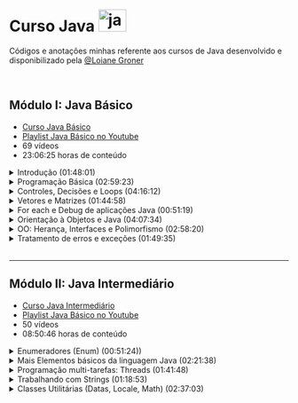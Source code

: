 # Curso Java <img alt="java" height="40" width="50" src="https://cdn.jsdelivr.net/gh/devicons/devicon/icons/java/java-original.svg" />

Códigos e anotações minhas referente aos cursos de Java desenvolvido e disponibilizado pela [@Loiane Groner](https://github.com/loiane)

<br>

## Módulo I: Java Básico

- [Curso Java Básico](https://loiane.training/curso/java-basico)
- [Playlist Java Básico no Youtube](https://www.youtube.com/watch?v=LnORjqZUMIQ&list=PLGxZ4Rq3BOBq0KXHsp5J3PxyFaBIXVs3r)
- 69 vídeos
- 23:06:25 horas de conteúdo

<details>
<summary>Introdução (01:48:01)</summary>

### [Aula 01](https://www.youtube.com/watch?v=LnORjqZUMIQ)

- Intrudução e dicas

### [Aula 02](https://www.youtube.com/watch?v=ddhH97IPrFY)

- Instalação do Java no Windows

### [Aula 03](https://www.youtube.com/watch?v=BTNp4P12DIs)

- Instalação do Java no Ubuntu

### [Aula 04](https://www.youtube.com/watch?v=xQEauKE4NTw)

- Instalação do Java no Mac OS

## Começando com Java (02:31:03)

### [Aula 05](https://www.youtube.com/watch?v=mu2ti43cgwc)

- Primeiro programa em Java (sem utilização de IDE)
- [Correção exercícios aula 05](https://www.youtube.com/watch?v=3rZNefsMmKs)

### [Aula 06](https://www.youtube.com/watch?v=dhGPGv7XCM8)

- Passando argumentos para o programa (sem utilização de IDE)
- [Correção exercíos aula 05](https://www.youtube.com/watch?v=Ebvl0BlnD-U)

### [Aula 07](https://www.youtube.com/watch?v=NoEoOaTSFMo)

- Entendendo os erros (sem utilização de IDE)
  - Erros de Sintaxe
  - Erros de Semântica
  - Erros em Tempo de Execução

### [Aula 08](https://www.youtube.com/watch?v=74QEhBpzixs)

- Instalando uma IDE
  - Eclipse
  - Netbeans

### [Aula 09](https://www.youtube.com/watch?v=KUUrrIX6wGo)

- Introdução à Orientação a Objetos
  - Vantagens
    - Reuso do código
    - Reflete o mundo real
    - Facilita a Manutenção no Código
  - Conceitos
    - Objetos
    - Classes
      - Descrição de um grupo de objetos
      - Contém nome da classe, conjunto de atributos (descrição), conjunto de métodos (comportamento)
    - Herança
      - Permite reutilização da estrutura e do comportamento de uma classe
    - Polimorfismo
      - Habilidade de variáveis terem "mais de um tipo"
  - Pacotes
    - Forma de organizar as classes
    - Convenção: domínio + projeto + pasta
      Ex.: com.loiane.cursojava.aula09

</details>
<details>
<summary>Programação Básica (02:59:23)</summary>

### [Aula 10](https://www.youtube.com/watch?v=ELBqT_rueAQ)

- Introdução a variáveis

### [Aula 11](https://www.youtube.com/watch?v=aqiB58NpKLw)

- Tipos Primitivos
  - Tipos Inteiros
    - byte (8 bits)
    - short (16 bits)
    - int (32 bits)
    - long (64 bits)
    - char
  - Tipos Ponto Flutuante
    - float (32 bits)
    - double (64 bits)
  - Tipo Char
  - Tipo Boolean
    - true
    - false
  - Literais

### [Aula 12](https://www.youtube.com/watch?v=Z6Y8zupCKfk)

- Lendo dados do teclado usando a classe Scanner

### [Aula 13](https://www.youtube.com/watch?v=199tKAE6sxo)

- Operadores
  - Operadores Aritméticos
    - adição \+
    - subtração \-
    - divisão \/
    - multiplicação \*
    - módulo \%
    - incremento \++
    - decremento \--
  - Operadores Relacionais
    - igual a ==
    - diferente de !=
    - maior que \>
    - menor que <
    - maior ou igual que >=
    - menor ou igual que <=
  - Operadores Lógicos
    - AND &
    - OR |
    - XOR ^
    - OR curto circuito ||
    - AND curto circuito &&
    - NOT !
  - Operadores de Assignment
    - +=
    - -=
    - \*=
    - /=
  - Procedência
  - [Exercícios aula 13](https://pt2.slideshare.net/loianeg/curso-java-bsico-exerccios-aulas-11-12-13)
    - [Correção exercícios aula 13](https://www.youtube.com/watch?v=pfI20o_lyRA)

</details>
<details>
<summary>Controles, Decisões e Loops (04:16:12)</summary>

### [Aula 14](https://www.youtube.com/watch?v=KJYSXTYgL_o)

- Condicionais if/else

### [Aula 15](https://www.youtube.com/watch?v=JTLgFZyBUN4)

- Condicional Switch-Case
  - [Exercícios aula 15](https://pt2.slideshare.net/loianeg/curso-java-basico-exercicios-aulas-14-15)
    - [Correção exercícios aula 15](https://www.youtube.com/watch?v=-BpAWP6T6a8)

### [Aula 16](https://www.youtube.com/watch?v=9_12LPVMJYc)

- Loop while
- Loop do-while

### [Aula 17](https://www.youtube.com/watch?v=HrfWrbmFUKQ)

- Loop for
  - [Exercícios aula 17](https://pt2.slideshare.net/loianeg/curso-java-basico-exercicios-aulas-16-17)
    - [Correção exercícios aula 15 1/5](https://www.youtube.com/watch?v=7ccdc5Vkf7Q)
    - [Correção exercícios aula 15 2/5](https://www.youtube.com/watch?v=ATEpiDIqDx4)
    - [Correção exercícios aula 15 3/5](https://www.youtube.com/watch?v=ltG7MEnTx8M)
    - [Correção exercícios aula 15 4/5](https://www.youtube.com/watch?v=bfkocfgM7_U)
    - [Correção exercícios aula 15 5/5](https://www.youtube.com/watch?v=coiYSnquB7g)

### [Aula 18](https://www.youtube.com/watch?v=rU-DCmwAtXE)

- Break
- Continue

</details>
<details>
<summary>Vetores e Matrizes (01:44:58)</summary>

### [Aula 19](https://www.youtube.com/watch?v=HxRb5KLofcI)

- Vetores/Arrays
  - [Exercícios aula 19](https://pt2.slideshare.net/loianeg/curso-java-basico-exercicios-aula-19)
    - [Correção exercícios aula 19 1/5](https://www.youtube.com/watch?v=UN6ZJBSTR0M)
    - [Correção exercícios aula 19 2/5](https://www.youtube.com/watch?v=o4S35dlr4_E)
    - [Correção exercícios aula 19 3/5](https://www.youtube.com/watch?v=eAuxsgm3pl4)
    - [Correção exercícios aula 19 4/5](https://www.youtube.com/watch?v=NZw0BbGxCmM)
    - [Correção exercícios aula 19 5/5](https://www.youtube.com/watch?v=64Bj0RMWkiU)

### Aula 20 - Matrizes

### [Parte 1](https://www.youtube.com/watch?v=P66G0rxdL-k)

- Introdução e prática

### [Parte 2](https://www.youtube.com/watch?v=C6lhdwDo2Ng)

- Manipulação

### [Parte 3](https://www.youtube.com/watch?v=99u1tAbYcww)

- Matrizes 3 dimensões

### [Parte 4](https://www.youtube.com/watch?v=QjSlHLMaTYY)

- Matrizes irregulares

  - [Exercícios aula 20](https://pt2.slideshare.net/loianeg/curso-java-basico-exercicios-aula-20)
    - [Correção exercícios aula 20 1/4](https://www.youtube.com/watch?v=Cf4sv_9vENs)
    - [Correção exercícios aula 20 2/4](https://www.youtube.com/watch?v=lHKmF-kOq90)
    - [Correção exercícios aula 20 3/4](https://www.youtube.com/watch?v=zaD6mQj11ew)
    - [Correção exercícios aula 20 4/4](https://www.youtube.com/watch?v=9h9OfzW9u9M)

</details>
<details>
<summary>For each e Debug de aplicações Java (00:51:19)</summary>

### [Aula 21](https://youtu.be/2ndBbnsqBXQ)

- Loop For Each

### [Aula 22](https://youtu.be/kbzzlKfjR8k)

- Debug no Eclipse

### [Aula 23](https://youtu.be/qlMJytCpKJg)

- Debug no Netbeans

</details>
<details>
<summary>Orientação à Objetos e Java (04:07:34)</summary>

### [Aula 24](https://youtu.be/Gq1BS63pkRA)

- Conceitos classe, objetos, atributos
  - Uma classe é uma definição de uma entidade de um objeto, onde seus atributos são suas características.
  - [Exercícios aula 24](https://pt2.slideshare.net/loianeg/curso-java-basico-exercicios-aula-24)
  - [Correção exercícios aula 24](https://www.youtube.com/watch?v=0f5wWNU_nns)

### [Aula 25](https://www.youtube.com/watch?v=-t_c6F_Uoeg)

- Classes e métodos simples

### [Aula 26](https://www.youtube.com/watch?v=_3fal2H8Agw)

- Classes e métodos com retorno

### [Aula 27](https://www.youtube.com/watch?v=ffvsI9dnDiY)

- Classes e métodos com parâmetro
  - [Exercícios aulas 25 a 27](https://pt2.slideshare.net/loianeg/curso-java-basico-exercicios-aula-25-a-27)
  - [Correção exercícios aula 27 parte 1](https://www.youtube.com/watch?v=DTewirzLmb4)
  - [Correção exercícios aula 27 parte 2](https://www.youtube.com/watch?v=SC7YLvc6Sto)
  - [Correção exercícios aula 27 parte 3](https://www.youtube.com/watch?v=eYM24XWAxSs)
  - [Correção exercícios aula 27 parte 4](https://www.youtube.com/watch?v=ZILUIBmGAmk)

### [Aula 28](https://www.youtube.com/watch?v=aRQHjfYBpM8)

- Pacotes e import
  - Convenção de pacotes Java
    - Sempre em lowercase
    - Domínio da empresa ao contrário + nome do projeto + (opcional - evitar colisão)
    - Pastas para organizar

### [Aula 29](https://www.youtube.com/watch?v=uJKcKzro9pU)

- Construtores

### [Aula 30](https://www.youtube.com/watch?v=RLzR--Pwvcs)

- Palavra chave this

### [Aula 31](https://www.youtube.com/watch?v=6oD7TE90e-M)

- Modificadores de acesso
  - default: quando não utilizamos nenhum modificador, a classe só fica visível dentro do mesmo pacote
  - public: todo mundo pode ver
  - private: somente a própria classe pode ver

### [Aula 32](https://www.youtube.com/watch?v=vKif9IxYTLY)

- Encapsulamento
  - métodos getters e setters

### [Aula 33](https://www.youtube.com/watch?v=ZpssJov_5_A)

- Sobrecarga (overload ou sobreposição) de métodos
  - é necessário declarar um segundo ou terceiro método com o mesmo nome. A asinatura do método tem que ser diferente, ou seja, um tipo de retorno diferente ou quantidade de parâmetros diferente
- Sobrecargas (overload ou sobreposição) de construtores
  - foi mencionado e aplicado nas aulas 29 e 30, com a utilização de novos construtores com a quantidade desejada de atributos (construtores com 0, 1, 2, 3, ..., atributos)
  - [Exercícios aulas 28 a 33](https://pt2.slideshare.net/loianeg/curso-java-basico-exercicios-aulas-28-a-33)
  - [Correção exercícios aula 33 parte 1](https://www.youtube.com/watch?v=eFYqJHZw2G8)
  - [Correção exercícios aula 33 parte 2](https://www.youtube.com/watch?v=LNTGVzYVtMk)
  - [Correção exercícios aula 33 parte 3](https://www.youtube.com/watch?v=iGyM6wL_w50)
  - [Correção exercícios aula 33 parte 4](https://www.youtube.com/watch?v=cv8-GNYNOOo)

### [Aula 34](https://www.youtube.com/watch?v=ZpssJov_5_A)

- Variáveis e métodos estáticos (modificador static)
  - não é necessário instanciar uma classe para utilizar os métodos desta classe
  - [Exercícios aula 34](https://pt2.slideshare.net/loianeg/curso-java-basico-exercicios-aula-34)
  - [Correção exercícios aula 34 parte 1](https://www.youtube.com/watch?v=oTy5jP7CK9c)
  - [Correção exercícios aula 34 parte 2](https://www.youtube.com/watch?v=8GGSXaUj2pk)
  - [Correção exercícios aula 34 parte 3](https://www.youtube.com/watch?v=A8caJRDWWVQ)

### [Aula 35](https://www.youtube.com/watch?v=X56_FjmbmE4)

- Recursividade
  - [Exercícios aula 35](https://pt2.slideshare.net/loianeg/curso-java-basico-exercicios-aula-35)
  - [Correção exercícios aula 35 parte 1](https://www.youtube.com/watch?v=2YyJ3CZBlAI)
  - [Correção exercícios aula 35 parte 2](https://www.youtube.com/watch?v=wl1gIU5y-II)

### [Aula 36](https://www.youtube.com/watch?v=edXQiFAdH2c)

- Relacionamento entre classes
  - [Exercícios aula 36](https://pt2.slideshare.net/loianeg/curso-java-basico-exercicios-aula-36)
  - [Correção exercícios aula 36 parte 1](https://www.youtube.com/watch?v=5-dQS7QuwcY)
  - [Correção exercícios aula 36 parte 2](https://www.youtube.com/watch?v=ML32UfX43Pw)

</details>
<details>
<summary>OO: Herança, Interfaces e Polimorfismo (02:58:20)</summary>

### [Aula 37](https://www.youtube.com/watch?v=MOXLCjL4Ik4)

- Herança

### [Aula 38](https://www.youtube.com/watch?v=aRPal-8z4RQ)

- Palavra chave super

### [Aula 39](https://www.youtube.com/watch?v=xjxDh9xbfLM)

- Modificadores de acesso + protected
  - default -> é visível nos pacotes iguais ao do atributo e na própria classe
  - public -> é visível em todos os pacotes e todas as classes
  - private -> é visível apenas dentro da própria classe
  - protected -> é visível na própria classe, nas outras classes do pacote e na subclasse

### [Aula 40](https://www.youtube.com/watch?v=pMPlngyWHLM)

- Herança e Polimorfismo: sobrecarga de métodos

### [Aula 41](https://www.youtube.com/watch?v=Oibb-17nD14)

- Classes abstratas
  - quando é adicionado 'abstract' a uma classe, ela não poderá ser instanciada, apenas será instanciada as suas descendentes.
  - ao adicionar 'absctract' a um método, todos as subclasses deverão obrigatoriamente implementar este método.

### [Aula 42](https://www.youtube.com/watch?v=858FJ6DQRVg)

- Palavra chave final
  - Faz com que a classe não possa ser extendida
  - Ao ser usado em variável, a torna imutável

### [Aula 43](https://www.youtube.com/watch?v=dAGvL88bO9o)

- Classe Object
  - sobrescrita do método toString
  - sobrescrita do método equals
  - [Exercícios aulas 36 a 43](https://pt2.slideshare.net/loianeg/curso-java-basico-exercicios-aula-36)
  - [Correção exercícios aula 43 parte 1](https://www.youtube.com/watch?v=Ghp5pmbxDTU)
  - [Correção exercícios aula 43 parte 1](https://www.youtube.com/watch?v=ZSyCf11JJOM)
  - [Correção exercícios aula 43 parte 1](https://www.youtube.com/watch?v=M631ZCkX-Dg)

### [Aula 44](https://www.youtube.com/watch?v=6uLLfRNgRA4)

- Interfaces
  - Uma classe abstrata que apenas contém métodos abstratos
  - Uma classe pode implementar diversas interfaces
  - Todo atributo declarado dentro de uma interface é público, estático e final

### [Aula 45](https://www.youtube.com/watch?v=POEf8DKZWds)

- Casting (conversão)
  - upcasting -> transformando uma classe menor em um tipo de uma classe maior
    - geralmente é automático
    - não há necessidade de fazer manual, porém upcasting manual é permitido
  - downcasting -> transforma o objeto de uma superclasse em uma subclasse
- instanceOf

### [Aula 46](https://www.youtube.com/watch?v=h-R4mWzmRKc)

- Interface
  - Herança múltipla permitido; uma interface pode estender várias interfaces
  - palavra chave `implements` é utilizada para implementar uma interface
  - por padrão todos os métodos são públicos e abstratos (`public abstract`) - não tem necessidade de declarar os mesmos
  - interfaces não tem implementação
  - todos os métodos de uma interface precisam ser sobrescritos
  - todas as variáveis declaradas numa interface são `public static final`(constantes)
  - interfaces não tem construtor(es)
  - métodos não podem ser estáticos (`static`)
- Classe Abstrata

  - Herança múltipla não é possível; uma classe só pode estender uma única classe
  - palavra chave `extends` é utilizada para estrender uma classe
  - métodos podem ter modificadores public e abstract se necessário, e podem utilizar outros modificadores também
  - podem ter implementação parcial
  - somente métodos abstratos precisam ser sobrescritos(obrigatório)
  - variáveis podem ser declaradas como `public static final` se necessário, as não é obrigtório
  - classes abstratas podem ter construtores
  - métodos não abstratos podem ser estáticos (`static`)
  - [Exercícios aulas 44 a 46](https://pt2.slideshare.net/loianeg/curso-java-basico-exercicios-aulas-44-a-46)
  - [Correção exercícios aula 46 parte 1](https://www.youtube.com/watch?v=3hZCLp0g1TE)
  - [Correção exercícios aula 46 parte 2](https://www.youtube.com/watch?v=2M1qOF24HMA)
  - [Correção exercícios aula 46 parte 3](https://www.youtube.com/watch?v=mLHT8GxG0Sw)

   </details>

<details>
<summary>Tratamento de erros e exceções (01:49:35)</summary>

### [Aula 47](https://www.youtube.com/watch?v=ld2C4GcAtsg)

- Exceptions:
  - try
  - catch

### [Aula 48](https://www.youtube.com/watch?v=G8-fhwpHdFU)

- Exceptions:
  - múltiplos catch

### [Aula 49](https://www.youtube.com/watch?v=Xb9rK6L4GYA)

- Exceptions:
  - finally

### [Aula 50](https://www.youtube.com/watch?v=CW7DER5TqLM)

- Exceptions:
  - stacktrace
  - throws
  - classe Throwable
    - getMessage()
    - printStackTrace
  - Erro: resulta na finalização do programa
  - Exception: possível tratar o erro e continuar execução do programa

### [Aula 51](https://www.youtube.com/watch?v=5R8pw1V2H-g)

- Exceptions:
  - tipos de erros no Java
  - Erro: acontece em tempo de execução, resulta na finalização do programa, não tem tratamento.
    - exemplo OutOfMemoryError: acabou a memória, não tem como tratar.
  - Exception: possível tratar o erro e continuar execução do programa
    - checked (verificada)
      - IOException: podem ocorrer na leitura e abertura de arquivo
      - SQLException: relacionados a banco de dados
    - unchecked (não verificada) - acontecem em tempo de execução do programa (runtime exception)
      - ArrayIndexOutOfBoundsException: quando tentamos acessar um índice do array que não está disponível
      - NullPointerException: por exemplo, chamar um método de uma variável que não foi iniciada ainda.
      - ArithmeticException: como por exemplo dividir número por 0
      - ClassCastException: vimos erros assim nas aulas de casting
  - [Exercícios aulas 47 a 52](https://pt2.slideshare.net/loianeg/curso-java-basico-exercicios-aulas-47-a-52)
  - [Correção exercícios aula 52](https://www.youtube.com/watch?v=tc48uwR9Qto)

</details>
<br>
<hr>

## Módulo II: Java Intermediário

- [Curso Java Intermediário](https://loiane.training/curso/java-intermediario)
- [Playlist Java Básico no Youtube](https://www.youtube.com/watch?v=EdEKx24xHGc&list=PLGxZ4Rq3BOBoqYyFWOV_YbfBW80YGAGEI)
- 50 vídeos
- 08:50:46 horas de conteúdo

<details>
<summary>Enumeradores (Enum) (00:51:24))</summary>

### [Aula 53](https://www.youtube.com/watch?v=EdEKx24xHGc)

- Enumeradores (Enum)

### [Aula 54](https://www.youtube.com/watch?v=eTtArKB24pc)

- Enumeradores como classe
  - construtor
  - métodos
  - Enums extends a classe java.lang.Enum
  - Podem ser comparados usando ==
  - Não podem ser instanciadas com `new`
  - Podem implementar interfaces
  - Não existe herança em enum
  - Pode ser declarado separadamente ou dentro de classe

### [Aula 55](https://www.youtube.com/watch?v=hdF8IkkOZcw)

- value
- valueOf

### [Aula 56](https://www.youtube.com/watch?v=sfc4-IZj744)

- métodos abstratos
  - [Exercício Aula 56](https://www.youtube.com/watch?v=fc6ctPYRS4g)

</details>

<details>
<summary>Mais Elementos básicos da linguagem Java (02:21:38)</summary>

### [Aula 57](https://www.youtube.com/watch?v=U0dcVFvJIhk)

- Wrappers
  - classes de tipo primitivo

### [Aula 58](https://www.youtube.com/watch?v=M_YRtU4xRWE)

- Autoboxing
- Unboxing

### [Aula 59](https://www.youtube.com/watch?v=S2j0EWufOeI)

- Importação estática (static import)

### [Aula 60](https://www.youtube.com/watch?v=nZOJ5XxPu2o)

- Escopo de Variáveis

### [Aula 61](https://www.youtube.com/watch?v=B2w7bESRZNU)

- Passagem de parâmetros por valor e por referência

### [Aula 62](https://www.youtube.com/watch?v=vIthjvYNf08)

- Varargs

### [Aula 63](https://www.youtube.com/watch?v=3Ie7VMJWoYo)

- printf

</details>

<details>
<summary>Programação multi-tarefas: Threads (01:41:48)</summary>
</details>

<details>
<summary>Trabalhando com Strings (01:18:53)</summary>
</details>

<details>
<summary>Classes Utilitárias (Datas, Locale, Math) (02:37:03)</summary>
</details>
